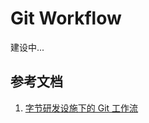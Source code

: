 <!--
 * @Author: SilvesterChiao
 * @Date: 2020-04-07 19:44:21
 * @LastEditors: SilvesterChiao
 * @LastEditTime: 2020-11-02 15:39:48
 -->
# Git Workflow

建设中...

## 参考文档

1. [字节研发设施下的 Git 工作流](https://juejin.im/post/6875874533228838925)